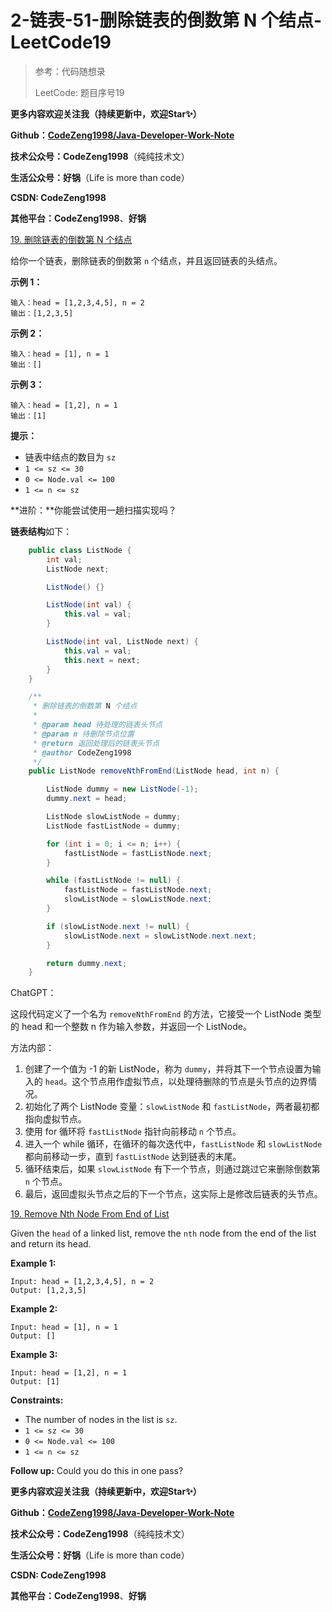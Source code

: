 # 2-链表-51-删除链表的倒数第 N 个结点-LeetCode19

> 参考：代码随想录
>
> LeetCode: 题目序号19



**更多内容欢迎关注我（持续更新中，欢迎Star✨）**

**Github：[CodeZeng1998/Java-Developer-Work-Note](https://github.com/CodeZeng1998/Java-Developer-Work-Note)**

**技术公众号：CodeZeng1998**（纯纯技术文）

**生活公众号：好锅**（Life is more than code）

**CSDN: CodeZeng1998**

**其他平台：CodeZeng1998**、**好锅**



[19. 删除链表的倒数第 N 个结点](https://leetcode.cn/problems/remove-nth-node-from-end-of-list/)

给你一个链表，删除链表的倒数第 `n` 个结点，并且返回链表的头结点。



**示例 1：**

```
输入：head = [1,2,3,4,5], n = 2
输出：[1,2,3,5]
```

**示例 2：**

```
输入：head = [1], n = 1
输出：[]
```

**示例 3：**

```
输入：head = [1,2], n = 1
输出：[1]
```

 

**提示：**

- 链表中结点的数目为 `sz`
- `1 <= sz <= 30`
- `0 <= Node.val <= 100`
- `1 <= n <= sz`

 

**进阶：**你能尝试使用一趟扫描实现吗？





**链表结构**如下：

```java
    public class ListNode {
        int val;
        ListNode next;

        ListNode() {}

        ListNode(int val) {
            this.val = val;
        }

        ListNode(int val, ListNode next) {
            this.val = val;
            this.next = next;
        }
    }
```





```java
    /**
     * 删除链表的倒数第 N 个结点
     *
     * @param head 待处理的链表头节点
     * @param n 待删除节点位置
     * @return 返回处理后的链表头节点
     * @author CodeZeng1998
     */
    public ListNode removeNthFromEnd(ListNode head, int n) {

        ListNode dummy = new ListNode(-1);
        dummy.next = head;

        ListNode slowListNode = dummy;
        ListNode fastListNode = dummy;

        for (int i = 0; i <= n; i++) {
            fastListNode = fastListNode.next;
        }

        while (fastListNode != null) {
            fastListNode = fastListNode.next;
            slowListNode = slowListNode.next;
        }

        if (slowListNode.next != null) {
            slowListNode.next = slowListNode.next.next;
        }

        return dummy.next;
    }
```

ChatGPT：

这段代码定义了一个名为 `removeNthFromEnd` 的方法，它接受一个 ListNode 类型的 head 和一个整数 n 作为输入参数，并返回一个 ListNode。

方法内部：

1. 创建了一个值为 -1 的新 ListNode，称为 `dummy`，并将其下一个节点设置为输入的 `head`。这个节点用作虚拟节点，以处理待删除的节点是头节点的边界情况。
2. 初始化了两个 ListNode 变量：`slowListNode` 和 `fastListNode`，两者最初都指向虚拟节点。
3. 使用 for 循环将 `fastListNode` 指针向前移动 `n` 个节点。
4. 进入一个 while 循环，在循环的每次迭代中，`fastListNode` 和 `slowListNode` 都向前移动一步，直到 `fastListNode` 达到链表的末尾。
5. 循环结束后，如果 `slowListNode` 有下一个节点，则通过跳过它来删除倒数第 `n` 个节点。
6. 最后，返回虚拟头节点之后的下一个节点，这实际上是修改后链表的头节点。







[19. Remove Nth Node From End of List](https://leetcode.cn/problems/remove-nth-node-from-end-of-list/)

Given the `head` of a linked list, remove the `nth` node from the end of the list and return its head.

 

**Example 1:**

```
Input: head = [1,2,3,4,5], n = 2
Output: [1,2,3,5]
```

**Example 2:**

```
Input: head = [1], n = 1
Output: []
```

**Example 3:**

```
Input: head = [1,2], n = 1
Output: [1]
```

 

**Constraints:**

- The number of nodes in the list is `sz`.
- `1 <= sz <= 30`
- `0 <= Node.val <= 100`
- `1 <= n <= sz`

 

**Follow up:** Could you do this in one pass?



**更多内容欢迎关注我（持续更新中，欢迎Star✨）**

**Github：[CodeZeng1998/Java-Developer-Work-Note](https://github.com/CodeZeng1998/Java-Developer-Work-Note)**

**技术公众号：CodeZeng1998**（纯纯技术文）

**生活公众号：好锅**（Life is more than code）

**CSDN: CodeZeng1998**

**其他平台：CodeZeng1998**、**好锅**
